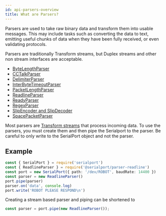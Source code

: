```yaml
---
id: api-parsers-overview
title: What are Parsers?
---
```


Parsers are used to take raw binary data and transform them into usable messages. This may include tasks such as converting the data to text, emitting useful chunks of data when they have been fully received, or even validating protocols.

Parsers are traditionally Transform streams, but Duplex streams and other non stream interfaces are acceptable.

- [ByteLengthParser](api-parser-byte-length.md)
- [CCTalkParser](api-parser-cctalk.md)
- [DelimiterParser](api-parser-delimiter.md)
- [InterByteTimeoutParser](api-parser-inter-byte-timeout.md)
- [PacketLengthParser](api-parser-packet-length.md)
- [ReadlineParser](api-parser-readline.md)
- [ReadyParser](api-parser-ready.md)
- [RegexParser](api-parser-regex.md)
- [SlipEncoder and SlipDecoder](api-parser-slip-encoder.md)
- [SpacePacketParser](api-parser-spacepacket.md)

Most parsers are [Transform streams](https://nodejs.org/api/stream.html#stream_class_stream_transform) that process incoming data. To use the parsers, you must create them and then pipe the Serialport to the parser. Be careful to only write to the SerialPort object and not the parser.

## Example

```ts
const { SerialPort } = require('serialport')
const { ReadlineParser } = require('@serialport/parser-readline')
const port = new SerialPort({ path: '/dev/ROBOT', baudRate: 14400 })
const parser = new ReadlineParser()
port.pipe(parser)
parser.on('data', console.log)
port.write('ROBOT PLEASE RESPOND\n')
```

Creating a stream based parser and piping can be shortened to
```ts
const parser = port.pipe(new ReadlineParser());
```
